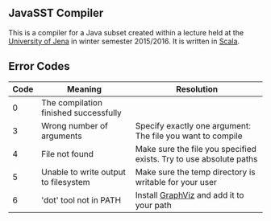 ## JavaSST Compiler
This is a compiler for a Java subset created within a lecture held at the [University of Jena][1]
in winter semester 2015/2016. It is written in [Scala][2].

## Error Codes

| Code | Meaning                               | Resolution                                                         |
|------|---------------------------------------|--------------------------------------------------------------------|
|    0 | The compilation finished successfully |                                                                    |
|    3 | Wrong number of arguments             | Specify exactly one argument: The file you want to compile         |
|    4 | File not found                        | Make sure the file you specified exists. Try to use absolute paths |
|    5 | Unable to write output to filesystem  | Make sure the temp directory is writable for your user             |
|    6 | 'dot' tool not in PATH                | Install [GraphViz][3] and add it to your path                      |

[1]: https://www.uni-jena.de
[2]: https://www.scala-lang.org
[3]: https://www.graphviz.org
